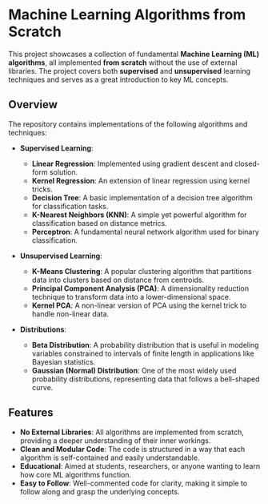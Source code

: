 # Machine Learning Algorithms from Scratch

This project showcases a collection of fundamental **Machine Learning (ML) algorithms**, all implemented **from scratch** without the use of external libraries. The project covers both **supervised** and **unsupervised** learning techniques and serves as a great introduction to key ML concepts.

## Overview

The repository contains implementations of the following algorithms and techniques:

- **Supervised Learning**:
  - **Linear Regression**: Implemented using gradient descent and closed-form solution.
  - **Kernel Regression**: An extension of linear regression using kernel tricks.
  - **Decision Tree**: A basic implementation of a decision tree algorithm for classification tasks.
  - **K-Nearest Neighbors (KNN)**: A simple yet powerful algorithm for classification based on distance metrics.
  - **Perceptron**: A fundamental neural network algorithm used for binary classification.

- **Unsupervised Learning**:
  - **K-Means Clustering**: A popular clustering algorithm that partitions data into clusters based on distance from centroids.
  - **Principal Component Analysis (PCA)**: A dimensionality reduction technique to transform data into a lower-dimensional space.
  - **Kernel PCA**: A non-linear version of PCA using the kernel trick to handle non-linear data.

- **Distributions**:
  - **Beta Distribution**: A probability distribution that is useful in modeling variables constrained to intervals of finite length in applications like Bayesian statistics.
  - **Gaussian (Normal) Distribution**: One of the most widely used probability distributions, representing data that follows a bell-shaped curve.

## Features

- **No External Libraries**: All algorithms are implemented from scratch, providing a deeper understanding of their inner workings.
- **Clean and Modular Code**: The code is structured in a way that each algorithm is self-contained and easily understandable.
- **Educational**: Aimed at students, researchers, or anyone wanting to learn how core ML algorithms function.
- **Easy to Follow**: Well-commented code for clarity, making it simple to follow along and grasp the underlying concepts.

